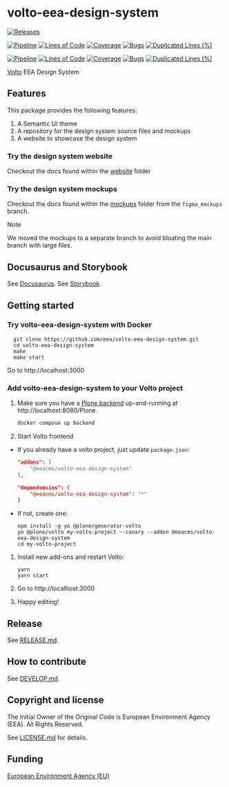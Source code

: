 # volto-eea-design-system

[![Releases](https://img.shields.io/github/v/release/eea/volto-eea-design-system)](https://github.com/eea/volto-eea-design-system/releases)

[![Pipeline](https://ci.eionet.europa.eu/buildStatus/icon?job=volto-addons%2Fvolto-eea-design-system%2Fmaster&subject=master)](https://ci.eionet.europa.eu/view/Github/job/volto-addons/job/volto-eea-design-system/job/master/display/redirect)
[![Lines of Code](https://sonarqube.eea.europa.eu/api/project_badges/measure?project=volto-eea-design-system-master&metric=ncloc)](https://sonarqube.eea.europa.eu/dashboard?id=volto-eea-design-system-master)
[![Coverage](https://sonarqube.eea.europa.eu/api/project_badges/measure?project=volto-eea-design-system-master&metric=coverage)](https://sonarqube.eea.europa.eu/dashboard?id=volto-eea-design-system-master)
[![Bugs](https://sonarqube.eea.europa.eu/api/project_badges/measure?project=volto-eea-design-system-master&metric=bugs)](https://sonarqube.eea.europa.eu/dashboard?id=volto-eea-design-system-master)
[![Duplicated Lines (%)](https://sonarqube.eea.europa.eu/api/project_badges/measure?project=volto-eea-design-system-master&metric=duplicated_lines_density)](https://sonarqube.eea.europa.eu/dashboard?id=volto-eea-design-system-master)

[![Pipeline](https://ci.eionet.europa.eu/buildStatus/icon?job=volto-addons%2Fvolto-eea-design-system%2Fdevelop&subject=develop)](https://ci.eionet.europa.eu/view/Github/job/volto-addons/job/volto-eea-design-system/job/develop/display/redirect)
[![Lines of Code](https://sonarqube.eea.europa.eu/api/project_badges/measure?project=volto-eea-design-system-develop&metric=ncloc)](https://sonarqube.eea.europa.eu/dashboard?id=volto-eea-design-system-develop)
[![Coverage](https://sonarqube.eea.europa.eu/api/project_badges/measure?project=volto-eea-design-system-develop&metric=coverage)](https://sonarqube.eea.europa.eu/dashboard?id=volto-eea-design-system-develop)
[![Bugs](https://sonarqube.eea.europa.eu/api/project_badges/measure?project=volto-eea-design-system-develop&metric=bugs)](https://sonarqube.eea.europa.eu/dashboard?id=volto-eea-design-system-develop)
[![Duplicated Lines (%)](https://sonarqube.eea.europa.eu/api/project_badges/measure?project=volto-eea-design-system-develop&metric=duplicated_lines_density)](https://sonarqube.eea.europa.eu/dashboard?id=volto-eea-design-system-develop)


[Volto](https://github.com/plone/volto) EEA Design System

## Features

This package provides the following features:

1. A Semantic UI theme
2. A repository for the design system source files and mockups
3. A website to showcase the design system

### Try the design system website

Checkout the docs found within the [website](https://github.com/eea/volto-eea-design-system/blob/develop/website/README.md) folder

### Try the design system mockups

Checkout the docs found within the [mockups](https://github.com/eea/volto-eea-design-system/blob/figma_mockups/mockups/README.md) folder from the `figma_mockups` branch.

> [!NOTE]
We moved the mockups to a separate branch to avoid bloating the main branch with large files.

## Docusaurus and Storybook

See [Docusaurus](https://eea.github.io/).
See [Storybook](https://eea.github.io/eea-storybook/).

## Getting started

### Try volto-eea-design-system with Docker

      git clone https://github.com/eea/volto-eea-design-system.git
      cd volto-eea-design-system
      make
      make start

Go to http://localhost:3000

### Add volto-eea-design-system to your Volto project

1. Make sure you have a [Plone backend](https://plone.org/download) up-and-running at http://localhost:8080/Plone

   ```Bash
   docker compose up backend
   ```

1. Start Volto frontend

* If you already have a volto project, just update `package.json`:

   ```JSON
   "addons": [
       "@eeacms/volto-eea-design-system"
   ],

   "dependencies": {
       "@eeacms/volto-eea-design-system": "*"
   }
   ```

* If not, create one:

   ```
   npm install -g yo @plone/generator-volto
   yo @plone/volto my-volto-project --canary --addon @eeacms/volto-eea-design-system
   cd my-volto-project
   ```

1. Install new add-ons and restart Volto:

   ```
   yarn
   yarn start
   ```

1. Go to http://localhost:3000

1. Happy editing!

## Release

See [RELEASE.md](https://github.com/eea/volto-eea-design-system/blob/master/RELEASE.md).

## How to contribute

See [DEVELOP.md](https://github.com/eea/volto-eea-design-system/blob/master/DEVELOP.md).

## Copyright and license

The Initial Owner of the Original Code is European Environment Agency (EEA).
All Rights Reserved.

See [LICENSE.md](https://github.com/eea/volto-eea-design-system/blob/master/LICENSE.md) for details.

## Funding

[European Environment Agency (EU)](http://eea.europa.eu)
